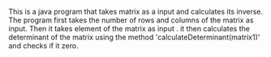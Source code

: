 This is a java program that takes matrix as a input and calculates its inverse. The program first takes the number of rows and columns of the matrix as  input. Then it takes element of the matrix as input . it then calculates the determinant of the matrix using the method
'calculateDeterminant(matrix1)' and checks if it zero.
